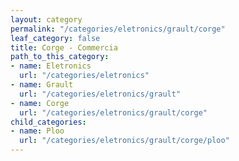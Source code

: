 ```yaml
---
layout: category
permalink: "/categories/eletronics/grault/corge"
leaf_category: false
title: Corge - Commercia
path_to_this_category:
- name: Eletronics
  url: "/categories/eletronics"
- name: Grault
  url: "/categories/eletronics/grault"
- name: Corge
  url: "/categories/eletronics/grault/corge"
child_categories:
- name: Ploo
  url: "/categories/eletronics/grault/corge/ploo"
---
```

